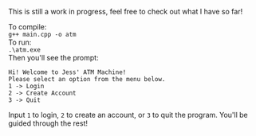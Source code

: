 This is still a work in progress, feel free to check out what I have so far!

To compile:\
```g++ main.cpp -o atm```\
To run:\
```.\atm.exe```\
Then you'll see the prompt:
```
Hi! Welcome to Jess' ATM Machine!
Please select an option from the menu below.
1 -> Login
2 -> Create Account
3 -> Quit
```
Input ```1``` to login, ```2``` to create an account, or ```3``` to quit the program. You'll be guided through the rest!
